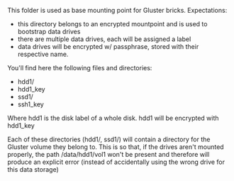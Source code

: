 This folder is used as base mounting point for Gluster bricks.
Expectations:
- this directory belongs to an encrypted mountpoint and is used to bootstrap data drives
- there are multiple data drives, each will be assigned a label
- data drives will be encrypted w/ passphrase, stored with their respective name.


You'll find here the following files and directories:
- hdd1/
- hdd1_key
- ssd1/
- ssh1_key

Where hdd1 is the disk label of a whole disk.
hdd1 will be encrypted with hdd1_key

Each of these directories (hdd1/, ssd1/) will contain a directory for the Gluster volume they belong to.
This is so that, if the drives aren't mounted properly, the path /data/hdd1/vol1 won't be present and therefore will produce an explicit error (instead of accidentally using the wrong drive for this data storage)


